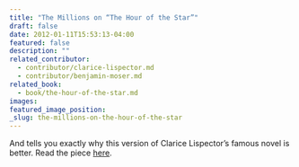 ```yaml
---
title: "The Millions on “The Hour of the Star”"
draft: false
date: 2012-01-11T15:53:13-04:00
featured: false
description: ""
related_contributor:
  - contributor/clarice-lispector.md
  - contributor/benjamin-moser.md
related_book:
  - book/the-hour-of-the-star.md
images:
featured_image_position: 
_slug: the-millions-on-the-hour-of-the-star
---
```


And tells you exactly why this version of Clarice Lispector’s famous novel is better. Read the piece [here](http://www.themillions.com/2012/01/my-hour-of-the-star-on-clarice-lispector.html). 

